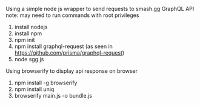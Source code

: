 Using a simple node js wrapper to send requests to smash.gg GraphQL API 
note: may need to run commands with root privileges 

1. install nodejs
2. install npm
3. npm init
4. npm install graphql-request (as seen in https://github.com/prisma/graphql-request)
5. node sgg.js


Using browserify to display api response on browser

1. npm install -g browserify
2. npm install uniq
3. browserify main.js -o bundle.js
